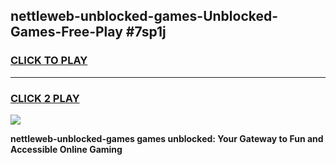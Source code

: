 
## nettleweb-unblocked-games-Unblocked-Games-Free-Play #7sp1j
<h3>
<a href="https://us.freeplayer.one?title=nettleweb-unblocked-games&ref=9M">CLICK TO PLAY</a></h3>
<hr>

<h3>
<a href="https://us.freeplayer.one?title=nettleweb-unblocked-games&ref=9M">CLICK 2 PLAY</a>
  
</h3>

<a href="https://us.freeplayer.one?title=nettleweb-unblocked-games&ref=9M"><img src="https://clearcache.store/games.png"></a>


**nettleweb-unblocked-games games unblocked: Your Gateway to Fun and Accessible Online Gaming**
